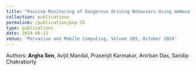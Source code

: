 ```yaml
---
title: "Passive Monitoring of Dangerous Driving Behaviors Using mmWave Rada5"
collection: publications
permalink: /publication/pep-15
type: publications
date: 2024-06-11
venue: 'Pervasive and Mobile Computing, Volume 103, October 2024'
---
```


Authors: <b>Argha Sen</b>, Avijit Mandal, Prasenjit Karmakar, Anirban Das, Sandip Chakraborty <br>

